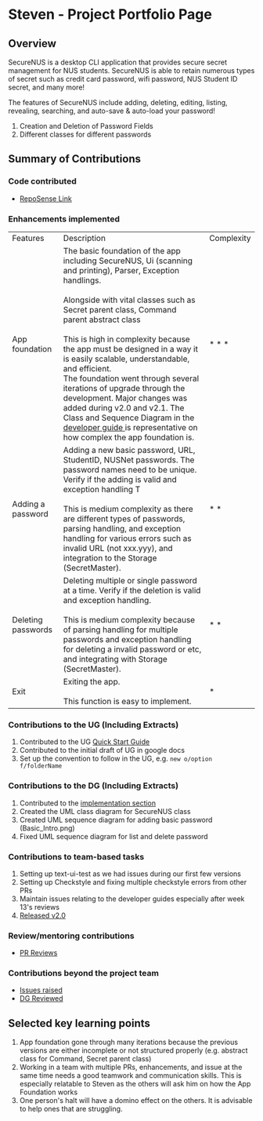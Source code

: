 # Steven - Project Portfolio Page

## Overview
SecureNUS is a desktop CLI application that provides secure secret management for NUS students.
SecureNUS is able to retain numerous types of secret such as credit card password,
wifi password, NUS Student ID secret, and many more!

The features of SecureNUS include adding, deleting, editing, listing, revealing, searching, 
and auto-save & auto-load your password!


1. Creation and Deletion of Password Fields
2. Different classes for different passwords

## Summary of Contributions

### Code contributed
- [RepoSense Link](https://nus-cs2113-ay2223s2.github.io/tp-dashboard/?search=stevenantya)

### Enhancements implemented

<table class="tg">
<tbody>
  <tr>
    <td class="tg-0lax">Features</td>
    <td class="tg-0lax">Description</td>
    <td class="tg-0lax">Complexity</td>
  </tr>
  <tr>
    <td class="tg-0lax">App foundation</td>
    <td class="tg-0lax">The basic foundation of the app including SecureNUS, Ui (scanning and printing), Parser, 
        Exception handlings.<br><br>Alongside with vital classes such as Secret parent class, 
Command parent abstract class<br><br>This is high in complexity because the app must be 
designed in a way it is easily scalable, understandable, and efficient.<br>The foundation 
went through several iterations of upgrade through the development. Major changes was added during v2.0 and v2.1. The 
Class and Sequence Diagram in the <a href="https://ay2223s2-cs2113-t15-2.github.io/tp/DeveloperGuide.html#securenus-component">developer guide </a>is representative on how complex the app foundation is.</td>
    <td class="tg-0lax">* * *</td>
  </tr>
  <tr>
    <td class="tg-0lax">Adding a password<br></td>
    <td class="tg-0lax">Adding a new basic password, URL, StudentID, NUSNet passwords. 
        The password names need to be unique. Verify if the adding is valid and exception handling
        T<br><br>This is medium complexity as there are different types of passwords, parsing handling, and exception handling for various errors
        such as invalid URL (not xxx.yyy), and integration to the Storage (SecretMaster).</td>
    <td class="tg-0lax">* *</td>
  </tr>
  <tr>
    <td class="tg-0lax">Deleting passwords<br></td>
    <td class="tg-0lax">Deleting multiple or single password at a time. Verify if the deletion is 
            valid and exception handling.<br><br>This is medium complexity because of parsing handling for multiple
        passwords and exception handling for deleting a invalid password or etc, and integrating with Storage (SecretMaster).</td>
    <td class="tg-0lax">* *</td>
  </tr>
  <tr>
    <td class="tg-0lax">Exit<br></td>
    <td class="tg-0lax">Exiting the app.<br><br>This function is easy to implement.</td>
    <td class="tg-0lax">*</td>
  </tr>
</tbody>
</table>

### Contributions to the UG (Including Extracts)
1. Contributed to the UG [Quick Start Guide](https://ay2223s2-cs2113-t15-2.github.io/tp/UserGuide.html#quick-start)
2. Contributed to the initial draft of UG in google docs
3. Set up the convention to follow in the UG, e.g. `new o/option f/folderName`

### Contributions to the DG (Including Extracts)
1. Contributed to the [implementation section](https://ay2223s2-cs2113-t15-2.github.io/tp/DeveloperGuide.html#implementation)
2. Created the UML class diagram for SecureNUS class
3. Created UML sequence diagram for adding basic password (Basic_Intro.png)
4. Fixed UML sequence diagram for list and delete password

### Contributions to team-based tasks
1. Setting up text-ui-test as we had issues during our first few versions
2. Setting up Checkstyle and fixing multiple checkstyle errors from other PRs
3. Maintain issues relating to the developer guides especially after week 13's reviews
4. [Released v2.0](https://github.com/AY2223S2-CS2113-T15-2/tp/releases/tag/v2.0)

### Review/mentoring contributions
- [PR Reviews](https://github.com/AY2223S2-CS2113-T15-2/tp/pulls?q=reviewed-by%3Astevenantya)

### Contributions beyond the project team
- [Issues raised](https://github.com/stevenantya/ped/issues)
- [DG Reviewed](https://github.com/nus-cs2113-AY2223S2/tp/pull/10)

## Selected key learning points
1. App foundation gone through many iterations because the previous versions are either incomplete or not structured properly (e.g. abstract class for Command, Secret parent class)
2. Working in a team with multiple PRs, enhancements, and issue at the same time needs a good teamwork and communication skills. This is especially relatable to Steven as the others will ask him on how the App Foundation works
3. One person's halt will have a domino effect on the others. It is advisable to help ones that are struggling.
